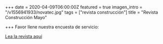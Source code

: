 +++
date = 2020-04-09T06:00:00Z
featured = true
imagen_intro = "/v1556941933/novatec.jpg"
tags = ["revista construcción"]
title = "Revista Construcción Mayo"

+++
Favor llene nuestra encuesta de servicio:

[Lea la revista aquí](https://forms.gle/tFseZyo8fjM9tbkA8 "Encuesta de servicio")
